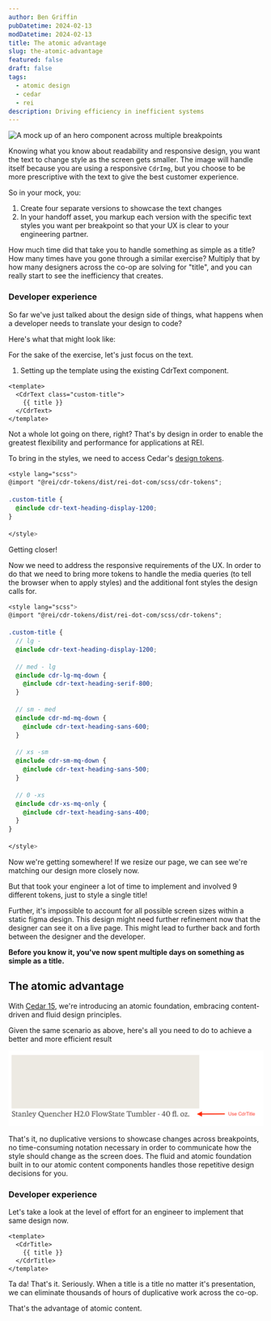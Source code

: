 ```yaml
---
author: Ben Griffin
pubDatetime: 2024-02-13
modDatetime: 2024-02-13
title: The atomic advantage
slug: the-atomic-advantage
featured: false
draft: false
tags:
  - atomic design
  - cedar
  - rei
description: Driving efficiency in inefficient systems
---
```


![A mock up of an hero component across multiple breakpoints](/assets/logo.png)

Knowing what you know about readability and responsive design, you want the text to change style as the screen gets smaller. The image will handle itself because you are using a responsive `CdrImg`, but you choose to be more prescriptive with the text to give the best customer experience.

So in your mock, you:

1. Create four separate versions to showcase the text changes
2. In your handoff asset, you markup each version with the specific text styles you want per breakpoint so that your UX is clear to your engineering partner.

How much time did that take you to handle something as simple as a title? How many times have you gone through a similar exercise? Multiply that by how many designers across the co-op are solving for "title", and you can really start to see the inefficiency that creates.

### Developer experience

So far we've just talked about the design side of things, what happens when a developer needs to translate your design to code?

Here's what that might look like:

For the sake of the exercise, let's just focus on the text.

1. Setting up the template using the existing CdrText component.

```vue
<template>
  <CdrText class="custom-title">
    {{ title }}
  </CdrText>
</template>
```

Not a whole lot going on there, right? That's by design in order to enable the greatest flexibility and performance for applications at REI.

To bring in the styles, we need to access Cedar's [design tokens](https://cedar.rei.com/tokens).

```scss
<style lang="scss">
@import "@rei/cdr-tokens/dist/rei-dot-com/scss/cdr-tokens";

.custom-title {
  @include cdr-text-heading-display-1200;
}

</style>
```

Getting closer!

Now we need to address the responsive requirements of the UX. In order to do that we need to bring more tokens to handle the media queries (to tell the browser when to apply styles) and the additional font styles the design calls for.

```scss
<style lang="scss">
@import "@rei/cdr-tokens/dist/rei-dot-com/scss/cdr-tokens";

.custom-title {
  // lg -
  @include cdr-text-heading-display-1200;

  // med - lg
  @include cdr-lg-mq-down {
    @include cdr-text-heading-serif-800;
  }

  // sm - med
  @include cdr-md-mq-down {
    @include cdr-text-heading-sans-600;
  }

  // xs -sm
  @include cdr-sm-mq-down {
    @include cdr-text-heading-sans-500;
  }

  // 0 -xs
  @include cdr-xs-mq-only {
    @include cdr-text-heading-sans-400;
  }
}

</style>
```

Now we're getting somewhere! If we resize our page, we can see we're matching our design more closely now.

But that took your engineer a lot of time to implement and involved 9 different tokens, just to style a single title!

Further, it's impossible to account for all possible screen sizes within a static figma design. This design might need further refinement now that the designer can see it on a live page. This might lead to further back and forth between the designer and the developer.

**Before you know it, you've now spent multiple days on something as simple as a title.**

## The atomic advantage

With [Cedar 15](https://cedar.rei.com/whats-new/releases/cedar-15), we're introducing an atomic foundation, embracing content-driven and fluid design principles.

Given the same scenario as above, here's all you need to do to achieve a better and more efficient result

![A mock up of an hero component using an atomic title component](/src/assets/images/posts/use-cdr-title.png)

That's it, no duplicative versions to showcase changes across breakpoints, no time-consuming notation necessary in order to communicate how the style should change as the screen does. The fluid and atomic foundation built in to our atomic content components handles those repetitive design decisions for you.

### Developer experience

Let's take a look at the level of effort for an engineer to implement that same design now.

```vue
<template>
  <CdrTitle>
    {{ title }}
  </CdrTitle>
</template>
```

Ta da! That's it. Seriously. When a title is a title no matter it's presentation, we can eliminate thousands of hours of duplicative work across the co-op.

That's the advantage of atomic content.
